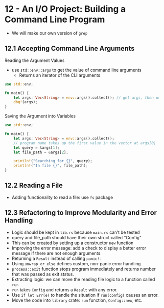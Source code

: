 # 12 - An I/O Project: Building a Command Line Program

- We will make our own version of `grep`

## 12.1 Accepting Command Line Arguments

Reading the Argument Values

- use `std::env::args` to get the value of command line arguments
  - Returns an iterator of the CLI arguments

```rust
use std::env;

fn main() {
    let args: Vec<String> = env::args().collect(); // get args, then use collect to turn iterator into a vector
    dbg!(args);
}
```

Saving the Argument into Variables

```rust
use std::env;

fn main() {
    let args: Vec<String> = env::args().collect();
    // program name takes up the first value in the vector at args[0]
    let query = &args[1];
    let file_path = &args[2];

    println!("Searching for {}", query);
    println!("In file {}", file_path);
}
```

## 12.2 Reading a File

- Adding functionality to read a file: use `fs` package

## 12.3 Refactoring to Improve Modularity and Error Handling

- Logic should be kept in `lib.rs` because `main.rs` can't be tested
- query and file_path should have their own struct called "Config"
- This can be created by setting up a constructor `new` function
- Improving the error message: add a check to display a better error message if there are not enough arguments
- Returning a `Result` instead of calling `panic!`:
- Using `unwrap_or_else` defines custom, non-panic error handling
- `process::exit` function stops program immediately and returns number that was passed as exit status.
- Extracting logic: we can move the reading file logic to a function called `run`
- `run` takes `Config` and returns a `Result` with any error.
- Use `if let Err(e)` to handle the situation if `run(config)` causes an error.
- Move the code into `library` crate: `run` function, `Config::new`, etc.

